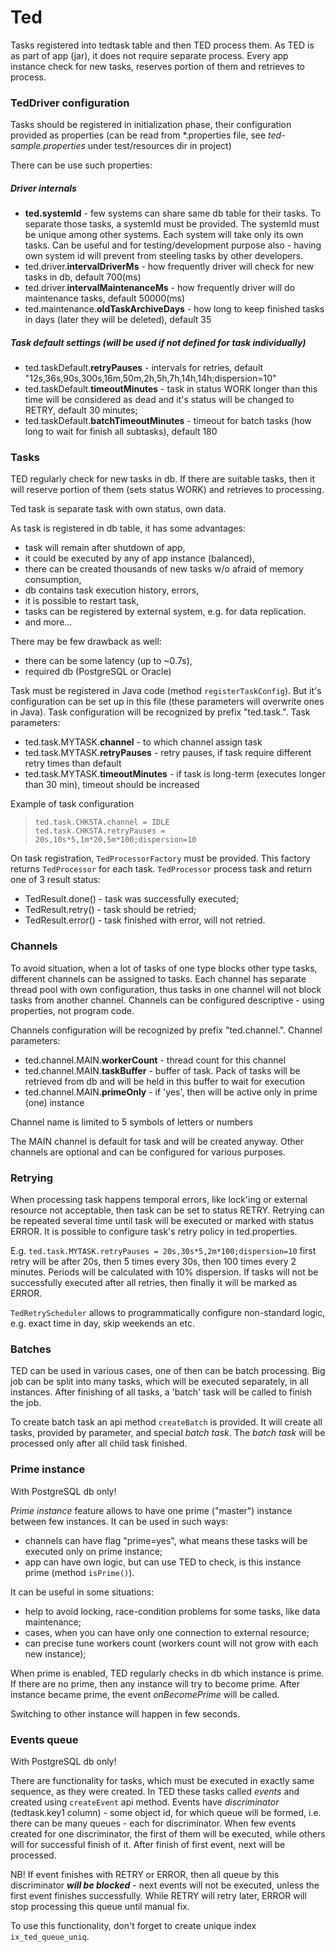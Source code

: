 # Ted

Tasks registered into tedtask table and then TED process them. 
As TED is as part of app (jar), it does not require separate process.
Every app instance check for new tasks, reserves portion of them and retrieves to process.


### TedDriver configuration
Tasks should be registered in initialization phase, their configuration provided as properties (can be read from *.properties file, see _ted-sample.properties_ under test/resources dir in project)

There can be use such properties:

##### Driver internals
* **ted.systemId** - few systems can share same db table for their tasks. To separate those tasks, a systemId must be provided. The systemId must be unique among other systems. Each system will take only its own tasks. Can be useful and for testing/development purpose also - having own system id will prevent from steeling tasks by other developers.
* ted.driver.**intervalDriverMs** - how frequently driver will check for new tasks in db, default 700(ms)
* ted.driver.**intervalMaintenanceMs** - how frequently driver will do maintenance tasks, default 50000(ms)
* ted.maintenance.**oldTaskArchiveDays** - how long to keep finished tasks in days (later they will be deleted), default 35

##### Task default settings (will be used if not defined for task individually)
* ted.taskDefault.**retryPauses** - intervals for retries, default "12s,36s,90s,300s,16m,50m,2h,5h,7h,14h,14h;dispersion=10"
* ted.taskDefault.**timeoutMinutes** - task in status WORK longer than this time will be considered as dead and it's status will be changed to RETRY, default 30 minutes;
* ted.taskDefault.**batchTimeoutMinutes** - timeout for batch tasks (how long to wait for finish all subtasks), default 180


### Tasks

TED regularly check for new tasks in db. If there are suitable tasks, then it will reserve portion of them (sets status WORK) and retrieves to processing.

Ted task is separate task with own status, own data.

As task is registered in db table, it has some advantages:
* task will remain after shutdown of app,
* it could be executed by any of app instance (balanced),
* there can be created thousands of new tasks w/o afraid of memory consumption,
* db contains task execution history, errors,
* it is possible to restart task, 
* tasks can be registered by external system, e.g. for data replication.
* and more...

There may be few drawback as well:
* there can be some latency (up to ~0.7s),
* required db (PostgreSQL or Oracle)

Task must be registered in Java code (method `registerTaskConfig`). But it's configuration can be set up in this file (these parameters will overwrite ones in Java).
Task configuration will be recognized by prefix "ted.task.<TASK>".
Task parameters:
* ted.task.MYTASK.**channel** - to which channel assign task
* ted.task.MYTASK.**retryPauses** - retry pauses, if task require different retry times than default
* ted.task.MYTASK.**timeoutMinutes** - if task is long-term (executes longer than 30 min), timeout should be increased

Example of task configuration
> `ted.task.CHKSTA.channel = IDLE`  
> `ted.task.CHKSTA.retryPauses = 20s,10s*5,1m*20,5m*100;dispersion=10`

On task registration, `TedProcessorFactory` must be provided. This factory returns `TedProcessor` for each task.
`TedProcessor` process task and return one of 3 result status:
* TedResult.done() - task was successfully executed;
* TedResult.retry() - task should be retried;
* TedResult.error() - task finished with error, will not retried.


### Channels
To avoid situation, when a lot of tasks of one type blocks other type tasks, 
different channels can be assigned to tasks.
Each channel has separate thread pool with own configuration,
thus tasks in one channel will not block tasks from another channel.
Channels can be configured descriptive - using properties, not program code.

Channels configuration will be recognized by prefix "ted.channel.<CHANNEL>".
Channel parameters:
* ted.channel.MAIN.**workerCount** - thread count for this channel
* ted.channel.MAIN.**taskBuffer** - buffer of task. Pack of tasks will be retrieved from db and will be held in this buffer to wait for execution
* ted.channel.MAIN.**primeOnly** - if 'yes', then will be active only in prime (one) instance

Channel name is limited to 5 symbols of letters or numbers

The MAIN channel is default for task and will be created anyway. Other channels are optional and can be configured for various purposes.


### Retrying

When processing task happens temporal errors, like lock'ing or external resource not acceptable, then task can be set to status RETRY.
Retrying can be repeated several time until task will be executed or marked with status ERROR.
It is possible to configure task's retry policy in ted.properties.

E.g. `ted.task.MYTASK.retryPauses = 20s,30s*5,2m*100;dispersion=10` first retry will be after 20s, then 5 times every 30s, then 100 times every 2 minutes. Periods will be calculated with 10% dispersion. If tasks will not be successfully executed after all retries, then finally it will be marked as ERROR.

`TedRetryScheduler` allows to programmatically configure non-standard logic, e.g. exact time in day, skip weekends an etc.

### Batches

TED can be used in various cases, one of then can be batch processing.
Big job can be split into many tasks, which will be executed separately, in all instances.
After finishing of all tasks, a 'batch' task will be called to finish the job.

To create batch task an api method `createBatch` is provided.
It will create all tasks, provided by parameter, and special _batch task_. 
The _batch task_ will be processed only after all child task finished.


### Prime instance
With PostgreSQL db only!

_Prime instance_ feature allows to have one prime ("master") instance between few instances.
It can be used in such ways:
* channels can have flag "prime=yes", what means these tasks will be executed only on prime instance;
* app can have own logic, but can use TED to check, is this instance prime (method `isPrime()`).

It can be useful in some situations:
* help to avoid locking, race-condition problems for some tasks, like data maintenance;
* cases, when you can have only one connection to external resource;
* can precise tune workers count (workers count will not grow with each new instance);

When prime is enabled, TED regularly checks in db which instance is prime.
If there are no prime, then any instance will try to become prime.
After instance became prime, the event _onBecomePrime_ will be called.

Switching to other instance will happen in few seconds.


### Events queue
With PostgreSQL db only!

There are functionality for tasks, which must be executed in exactly same sequence, as they were created.
In TED these tasks called _events_ and created using `createEvent` api method.
Events have _discriminator_ (tedtask.key1 column) - some object id, for which queue will be formed, i.e. there can be many queues - each for discriminator.
When few events created for one discriminator, the first of them will be executed, while others will for successful finish of it.
After finish of first event, next will be processed.

NB! If event finishes with RETRY or ERROR, then all queue by this discriminator _**will be blocked**_ - next events will not be executed, unless the first event finishes successfully. 
While RETRY will retry later, ERROR will stop processing this queue until manual fix.

To use this functionality, don't forget to create unique index `ix_ted_queue_uniq`.
